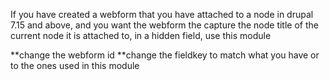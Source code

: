 If you have created a webform that you have attached to a node in drupal 7.15 
and above, and you want the webform the capture the node title of the current node 
it is attached to, in a hidden field, use this module

**change the webform id
**change the fieldkey to match what you have or to the ones used in this module

